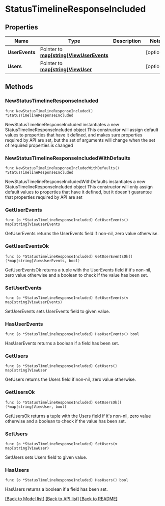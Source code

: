 # StatusTimelineResponseIncluded

## Properties

Name | Type | Description | Notes
------------ | ------------- | ------------- | -------------
**UserEvents** | Pointer to [**map[string]ViewUserEvents**](view.UserEvents.md) |  | [optional] 
**Users** | Pointer to [**map[string]ViewUser**](view.User.md) |  | [optional] 

## Methods

### NewStatusTimelineResponseIncluded

`func NewStatusTimelineResponseIncluded() *StatusTimelineResponseIncluded`

NewStatusTimelineResponseIncluded instantiates a new StatusTimelineResponseIncluded object
This constructor will assign default values to properties that have it defined,
and makes sure properties required by API are set, but the set of arguments
will change when the set of required properties is changed

### NewStatusTimelineResponseIncludedWithDefaults

`func NewStatusTimelineResponseIncludedWithDefaults() *StatusTimelineResponseIncluded`

NewStatusTimelineResponseIncludedWithDefaults instantiates a new StatusTimelineResponseIncluded object
This constructor will only assign default values to properties that have it defined,
but it doesn't guarantee that properties required by API are set

### GetUserEvents

`func (o *StatusTimelineResponseIncluded) GetUserEvents() map[string]ViewUserEvents`

GetUserEvents returns the UserEvents field if non-nil, zero value otherwise.

### GetUserEventsOk

`func (o *StatusTimelineResponseIncluded) GetUserEventsOk() (*map[string]ViewUserEvents, bool)`

GetUserEventsOk returns a tuple with the UserEvents field if it's non-nil, zero value otherwise
and a boolean to check if the value has been set.

### SetUserEvents

`func (o *StatusTimelineResponseIncluded) SetUserEvents(v map[string]ViewUserEvents)`

SetUserEvents sets UserEvents field to given value.

### HasUserEvents

`func (o *StatusTimelineResponseIncluded) HasUserEvents() bool`

HasUserEvents returns a boolean if a field has been set.

### GetUsers

`func (o *StatusTimelineResponseIncluded) GetUsers() map[string]ViewUser`

GetUsers returns the Users field if non-nil, zero value otherwise.

### GetUsersOk

`func (o *StatusTimelineResponseIncluded) GetUsersOk() (*map[string]ViewUser, bool)`

GetUsersOk returns a tuple with the Users field if it's non-nil, zero value otherwise
and a boolean to check if the value has been set.

### SetUsers

`func (o *StatusTimelineResponseIncluded) SetUsers(v map[string]ViewUser)`

SetUsers sets Users field to given value.

### HasUsers

`func (o *StatusTimelineResponseIncluded) HasUsers() bool`

HasUsers returns a boolean if a field has been set.


[[Back to Model list]](../README.md#documentation-for-models) [[Back to API list]](../README.md#documentation-for-api-endpoints) [[Back to README]](../README.md)


